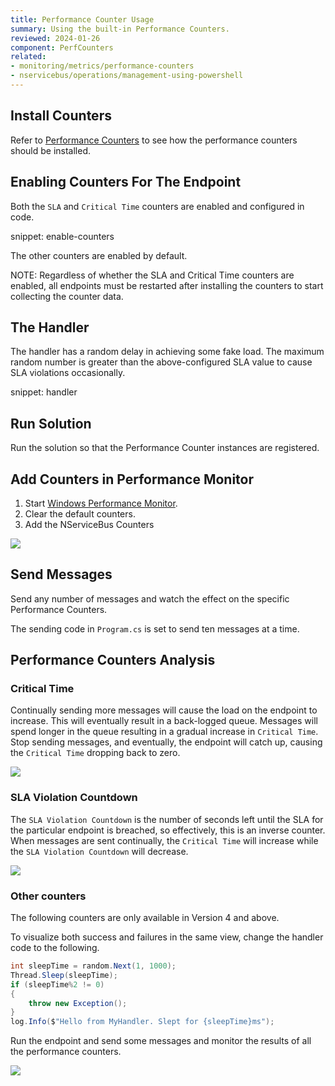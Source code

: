 ```yaml
---
title: Performance Counter Usage
summary: Using the built-in Performance Counters.
reviewed: 2024-01-26
component: PerfCounters
related:
- monitoring/metrics/performance-counters
- nservicebus/operations/management-using-powershell
---
```



## Install Counters

Refer to [Performance Counters](/monitoring/metrics/performance-counters.md) to see how the performance counters should be installed.

## Enabling Counters For The Endpoint

Both the `SLA` and `Critical Time` counters are enabled and configured in code.

snippet: enable-counters

The other counters are enabled by default.

NOTE: Regardless of whether the SLA and Critical Time counters are enabled, all endpoints must be restarted after installing the counters to start collecting the counter data.


## The Handler

The handler has a random delay in achieving some fake load. The maximum random number is greater than the above-configured SLA value to cause SLA violations occasionally.

snippet: handler

## Run Solution

Run the solution so that the Performance Counter instances are registered.

## Add Counters in Performance Monitor

 1. Start [Windows Performance Monitor](https://technet.microsoft.com/en-au/library/cc749249.aspx).
 1. Clear the default counters.
 1. Add the NServiceBus Counters

![](./add-counters.png)

## Send Messages

Send any number of messages and watch the effect on the specific Performance Counters.

The sending code in `Program.cs` is set to send ten messages at a time.

## Performance Counters Analysis

### Critical Time

Continually sending more messages will cause the load on the endpoint to increase. This will eventually result in a back-logged queue. Messages will spend longer in the queue resulting in a gradual increase in `Critical Time`. Stop sending messages, and eventually, the endpoint will catch up, causing the `Critical Time` dropping back to zero.

![](./critical-time.png)


### SLA Violation Countdown

The `SLA Violation Countdown` is the number of seconds left until the SLA for the particular endpoint is breached, so effectively, this is an inverse counter. When messages are sent continually, the `Critical Time` will increase while the `SLA Violation Countdown` will decrease.

![](./sla-countdown.png)


### Other counters

The following counters are only available in Version 4 and above.

To visualize both success and failures in the same view, change the handler code to the following.

```cs
int sleepTime = random.Next(1, 1000);
Thread.Sleep(sleepTime);
if (sleepTime%2 != 0)
{
    throw new Exception();
}
log.Info($"Hello from MyHandler. Slept for {sleepTime}ms");
```

Run the endpoint and send some messages and monitor the results of all the performance counters.

![](./other-counters.png)
